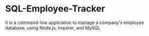 # SQL-Employee-Tracker
it is a command-line application to manage a company's employee database, using Node.js, Inquirer, and MySQL
